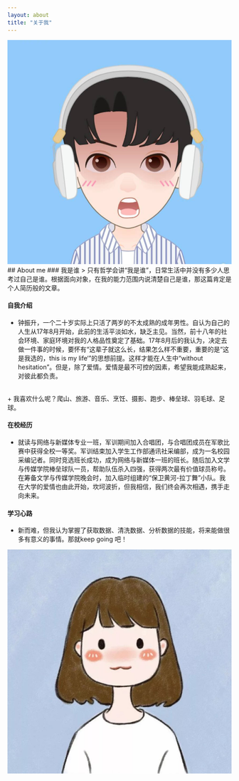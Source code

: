 ```yaml
---
layout: about
title: "关于我"
---
```


<div>
<img src="/assets/images/lovelyboy.jpg">
</div>
## About me
### 我是谁
> 只有哲学会讲“我是谁”，日常生活中并没有多少人思考过自己是谁。根据面向对象，在我的能力范围内说清楚自己是谁，那这篇肯定是个人简历般的文章。

#### 自我介绍
 + 钟振升，一个二十岁实际上只活了两岁的不太成熟的成年男性。自认为自己的人生从17年8月开始，此前的生活平淡如水，缺乏主见。当然，前十八年的社会环境、家庭环境对我的人格品性奠定了基础。17年8月后的我认为，决定去做一件事的时候，要怀有“这辈子就这么长，结果怎么样不重要，重要的是“这是我选的，this is my life‘”的思想前提。这样才能在人生中“without hesitation”。但是，除了爱情。爱情是最不可控的因素，希望我能成熟起来，对彼此都负责。
 
 <br>
 + 我喜欢什么呢？爬山、旅游、音乐、烹饪、摄影、跑步、棒垒球、羽毛球、足球。
 
#### 在校经历
 + 就读与网络与新媒体专业一班，军训期间加入合唱团，与合唱团成员在军歌比赛中获得全校一等奖。军训结束加入学生工作部通讯社采编部，成为一名校园采编记者。同时竞选班长成功，成为网络与新媒体一班的班长。随后加入文学与传媒学院棒垒球队一员，帮助队伍杀入四强，获得两次最有价值球员称号。在筹备文学与传媒学院晚会时，加入临时组建的“保卫黄河-拉丁舞”小队。我在大学的爱情也由此开始，坎坷波折，但我相信，我们终会再次相遇，携手走向未来。
 
#### 学习心路
 + 新而难，但我认为掌握了获取数据、清洗数据、分析数据的技能，将来能做很多有意义的事情。那就keep going 吧！

<div>
<img src="/assets/images/lovelygirl.jpg">
</div>



